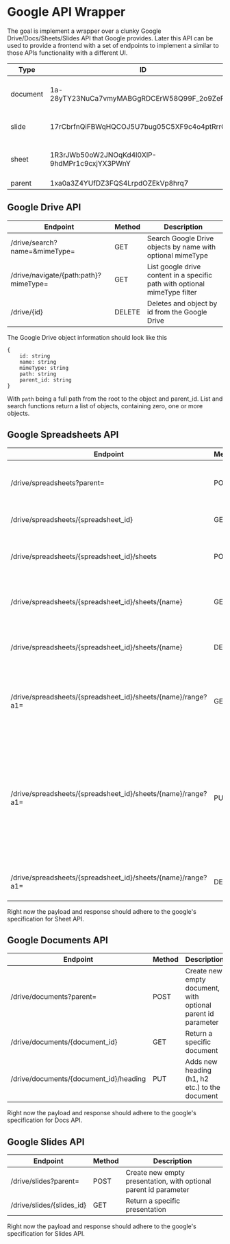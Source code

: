 # Google API Wrapper

The goal is implement a wrapper over a clunky Google Drive/Docs/Sheets/Slides API that Google provides. Later this API can be used to provide a frontend with a set of endpoints to implement a similar to those APIs functionality with a different UI.

| Type | ID | Description |
|------|----|-------------|
| document| 1a-28yTY23NuCa7vmyMABGgRDCErW58Q99F_2o9ZePGo | Simple sample google document |
| slide | 17rCbrfnQiFBWqHQCOJ5U7bug05C5XF9c4o4ptRrrOHY | Simple sample google slide |
| sheet | 1R3rJWb50oW2JNOqKd4l0XlP-9hdMPr1c9cxjYX3PWnY | Simple same google spreadsheet |
| parent | 1xa0a3Z4YUfDZ3FQS4LrpdOZEkVp8hrq7 | Parent id |

## Google Drive API

| Endpoint | Method | Description | 
|----------|-------|------------|
| /drive/search?name=&mimeType= | GET | Search Google Drive objects by name with optional mimeType |
| /drive/navigate/{path:path}?mimeType= | GET | List google drive content in a specific path with optional mimeType filter |
| /drive/{id} | DELETE | Deletes and object by id from the Google Drive |

The Google Drive object information should look like this
```
{
    id: string
    name: string
    mimeType: string
    path: string
    parent_id: string
}
```
With `path` being a full path from the root to the object and parent_id. List and search functions return a list of objects, containing zero, one or more objects.

## Google Spreadsheets API

| Endpoint | Method | Description | 
|----------|-------|------------|
| /drive/spreadsheets?parent= | POST | Create new empty spreadsheet, with optional parent id |
| /drive/spreadsheets/{spreadsheet_id}| GET | Return a spreadsheet by id |
| /drive/spreadsheets/{spreadsheet_id}/sheets | POST | Creates new empty sheet within the existing spreadsheet |
| /drive/spreadsheets/{spreadsheet_id}/sheets/{name} | GET | Returns a specific sheet from the existing spreadsheet |
| /drive/spreadsheets/{spreadsheet_id}/sheets/{name} | DELETE | Deletes a specific sheet from the spreadsheet |
| /drive/spreadsheets/{spreadsheet_id}/sheets/{name}/range?a1= | GET | Returns the range based on A1 notation provided in range query parameter |
| /drive/spreadsheets/{spreadsheet_id}/sheets/{name}/range?a1= | PUT | Updates the range based on A1 notation with payload containing the values and query parameter containing range. Requires either values or format to be provided. |
| /drive/spreadsheets/{spreadsheet_id}/sheets/{name}/range?a1= | DELETE | Deletes a range from the sheet based on A1 |
Right now the payload and response should adhere to the google's specification for Sheet API.  

## Google Documents API

| Endpoint | Method | Description | 
|----------|-------|------------|
| /drive/documents?parent= | POST | Create new empty document, with optional parent id parameter |
| /drive/documents/{document_id}| GET | Return a specific document |
| /drive/documents/{document_id}/heading | PUT | Adds new heading (h1, h2 etc.) to the document |

Right now the payload and response should adhere to the google's specification for Docs API.

## Google Slides API

| Endpoint | Method | Description | 
|----------|-------|------------|
| /drive/slides?parent= | POST | Create new empty presentation, with optional parent id parameter |
| /drive/slides/{slides_id}| GET | Return a specific presentation |

Right now the payload and response should adhere to the google's specification for Slides API.
